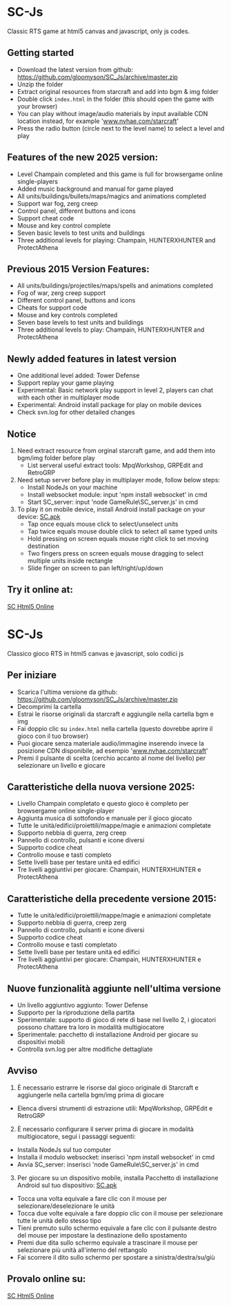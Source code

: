 # SC-Js
Classic RTS game at html5 canvas and javascript, only js codes.

## Getting started
* Download the latest version from github: https://github.com/gloomyson/SC_Js/archive/master.zip
* Unzip the folder
* Extract original resources from starcraft and add into bgm & img folder
* Double click `index.html` in the folder (this should open the game with your browser)
* You can play without image/audio materials by input available CDN location instead, for example 'www.nvhae.com/starcraft'
* Press the radio button (circle next to the level name) to select a level and play

## Features of the new 2025 version:
* Level Champain completed and this game is full for browsergame online single-players
* Added music background and manual for game played
* All units/buildings/bullets/maps/magics and animations completed
* Support war fog, zerg creep
* Control panel, different buttons and icons
* Support cheat code
* Mouse and key control complete
* Seven basic levels to test units and buildings
* Three additional levels for playing: Champain, HUNTERXHUNTER and ProtectAthena

## Previous 2015 Version Features:
* All units/buildings/projectiles/maps/spells and animations completed
* Fog of war, zerg creep support
* Different control panel, buttons and icons
* Cheats for support code
* Mouse and key controls completed
* Seven base levels to test units and buildings
* Three additional levels to play: Champain, HUNTERXHUNTER and ProtectAthena

## Newly added features in latest version
* One additional level added: Tower Defense
* Support replay your game playing
* Experimental: Basic network play support in level 2, players can chat with each other in multiplayer mode
* Experimental: Android install package for play on mobile devices
* Check svn.log for other detailed changes

## Notice
1. Need extract resource from orginal starcraft game, and add them into bgm/img folder before play
	* List serveral useful extract tools: MpqWorkshop, GRPEdit and RetroGRP
2. Need setup server before play in multiplayer mode, follow below steps:
	* Install NodeJs on your machine
	* Install websocket module: input 'npm install websocket' in cmd
	* Start SC_server: input 'node GameRule\SC_server.js' in cmd
3. To play it on mobile device, install Android install package on your device: [SC.apk](http://www.nvhae.com/starcraft/starcraft.apk)
	* Tap once equals mouse click to select/unselect units
	* Tap twice equals mouse double click to select all same typed units
	* Hold pressing on screen equals mouse right click to set moving destination
	* Two fingers press on screen equals mouse dragging to select multiple units inside rectangle
	* Slide finger on screen to pan left/right/up/down
	
## Try it online at:
[SC Html5 Online](http://www.nvhae.com/starcraft/)


# SC-Js
Classico gioco RTS in html5 canvas e javascript, solo codici js

## Per iniziare
* Scarica l'ultima versione da github: https://github.com/gloomyson/SC_Js/archive/master.zip
* Decomprimi la cartella
* Estrai le risorse originali da starcraft e aggiungile nella cartella bgm e img
* Fai doppio clic su `index.html` nella cartella (questo dovrebbe aprire il gioco con il tuo browser)
* Puoi giocare senza materiale audio/immagine inserendo invece la posizione CDN disponibile, ad esempio 'www.nvhae.com/starcraft'
* Premi il pulsante di scelta (cerchio accanto al nome del livello) per selezionare un livello e giocare

## Caratteristiche della nuova versione 2025:
* Livello Champain completato e questo gioco è completo per browsergame online single-player
* Aggiunta musica di sottofondo e manuale per il gioco giocato
* Tutte le unità/edifici/proiettili/mappe/magie e animazioni completate
* Supporto nebbia di guerra, zerg creep
* Pannello di controllo, pulsanti e icone diversi
* Supporto codice cheat
* Controllo mouse e tasti completo
* Sette livelli base per testare unità ed edifici
* Tre livelli aggiuntivi per giocare: Champain, HUNTERXHUNTER e ProtectAthena

## Caratteristiche della precedente versione 2015:
* Tutte le unità/edifici/proiettili/mappe/magie e animazioni completate
* Supporto nebbia di guerra, creep zerg
* Pannello di controllo, pulsanti e icone diversi
* Supporto codice cheat
* Controllo mouse e tasti completato
* Sette livelli base per testare unità ed edifici
* Tre livelli aggiuntivi per giocare: Champain, HUNTERXHUNTER e ProtectAthena

## Nuove funzionalità aggiunte nell'ultima versione
* Un livello aggiuntivo aggiunto: Tower Defense
* Supporto per la riproduzione della partita
* Sperimentale: supporto di gioco di rete di base nel livello 2, i giocatori possono chattare tra loro in modalità multigiocatore
* Sperimentale: pacchetto di installazione Android per giocare su dispositivi mobili
* Controlla svn.log per altre modifiche dettagliate

## Avviso
1. È necessario estrarre le risorse dal gioco originale di Starcraft e aggiungerle nella cartella bgm/img prima di giocare
* Elenca diversi strumenti di estrazione utili: MpqWorkshop, GRPEdit e RetroGRP
2. È necessario configurare il server prima di giocare in modalità multigiocatore, segui i passaggi seguenti:
* Installa NodeJs sul tuo computer
* Installa il modulo websocket: inserisci 'npm install websocket' in cmd
* Avvia SC_server: inserisci 'node GameRule\SC_server.js' in cmd
3. Per giocare su un dispositivo mobile, installa Pacchetto di installazione Android sul tuo dispositivo: [SC.apk](http://www.nvhae.com/starcraft/starcraft.apk)
* Tocca una volta equivale a fare clic con il mouse per selezionare/deselezionare le unità
* Tocca due volte equivale a fare doppio clic con il mouse per selezionare tutte le unità dello stesso tipo
* Tieni premuto sullo schermo equivale a fare clic con il pulsante destro del mouse per impostare la destinazione dello spostamento
* Premi due dita sullo schermo equivale a trascinare il mouse per selezionare più unità all'interno del rettangolo
* Fai scorrere il dito sullo schermo per spostare a sinistra/destra/su/giù

## Provalo online su:
[SC Html5 Online](http://www.nvhae.com/starcraft/)